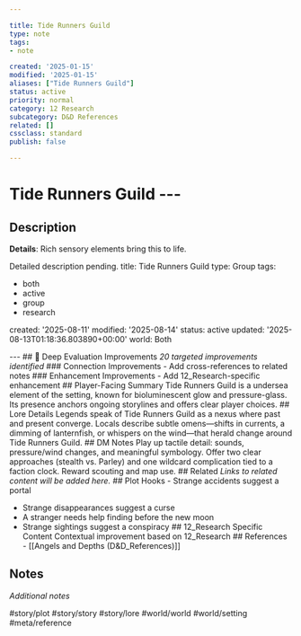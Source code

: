 ```yaml
---

title: Tide Runners Guild
type: note
tags:
- note

created: '2025-01-15'
modified: '2025-01-15'
aliases: ["Tide Runners Guild"]
status: active
priority: normal
category: 12 Research
subcategory: D&D References
related: []
cssclass: standard
publish: false

---
```


 # Tide Runners Guild ---

## Description

**Details**: Rich sensory elements bring this to life.

Detailed description pending.
title: Tide Runners Guild
type: Group
tags:
- both
- active
- group
- research

created: '2025-08-11'
modified: '2025-08-14'
status: active
updated: '2025-08-13T01:18:36.803890+00:00'
world: Both

--- ## 🔧 Deep Evaluation Improvements *20 targeted improvements identified* ### Connection Improvements - Add cross-references to related notes ### Enhancement Improvements - Add 12_Research-specific enhancement ## Player-Facing Summary Tide Runners Guild is a undersea element of the setting, known for bioluminescent glow and pressure-glass. Its presence anchors ongoing storylines and offers clear player choices. ## Lore Details Legends speak of Tide Runners Guild as a nexus where past and present converge. Locals describe subtle omens—shifts in currents, a dimming of lanternfish, or whispers on the wind—that herald change around Tide Runners Guild. ## DM Notes Play up tactile detail: sounds, pressure/wind changes, and meaningful symbology. Offer two clear approaches (stealth vs. Parley) and one wildcard complication tied to a faction clock. Reward scouting and map use. ## Related *Links to related content will be added here.* ## Plot Hooks - Strange accidents suggest a portal

- Strange disappearances suggest a curse
- A stranger needs help finding before the new moon
- Strange sightings suggest a conspiracy ## 12_Research Specific Content Contextual improvement based on 12_Research ## References - [[Angels and Depths (D&D_References)]]

## Notes

*Additional notes*

#story/plot
#story/story
#story/lore
#world/world
#world/setting
#meta/reference